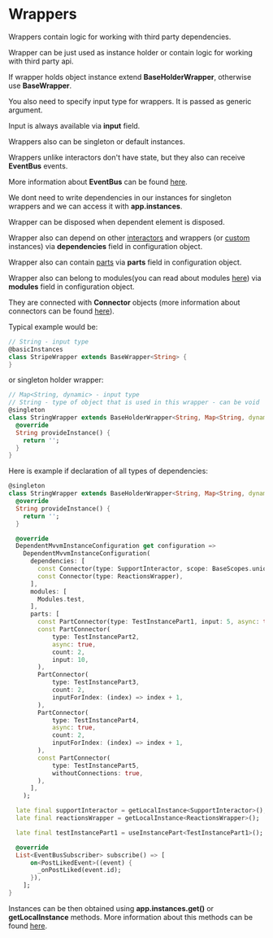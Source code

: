 # Wrappers

Wrappers contain logic for working with third party dependencies.

Wrapper can be just used as instance holder or contain logic for working with third party api.

If wrapper holds object instance extend <b>BaseHolderWrapper</b>, otherwise use <b>BaseWrapper</b>.

You also need to specify input type for wrappers. It is passed as generic argument.

Input is always available via <b>input</b> field.

Wrappers also can be singleton or default instances.

Wrappers unlike interactors don't have state, but they also can receive <b>EventBus</b> events.

More information about <b>EventBus</b> can be found [here](./event_bus.md).

We dont need to write dependencies in our instances for singleton wrappers
and we can access it with <b>app.instances</b>.

Wrapper can be disposed when dependent element is disposed.

Wrapper also can depend on other [interactors](./interactor.md) and wrappers (or [custom](./custom_instance.md) instances) via <b>dependencies</b> field in configuration object.

Wrapper also can contain [parts](./instance_part.md) via <b>parts</b> field in configuration object.

Wrapper also can belong to modules(you can read about modules [here](./di.md)) via <b>modules</b> field in configuration object.

They are connected with <b>Connector</b> objects (more information about connectors can be found [here](./connectors.md)).

Typical example would be:

```dart
// String - input type
@basicInstances
class StripeWrapper extends BaseWrapper<String> {
}
```

or singleton holder wrapper:

```dart
// Map<String, dynamic> - input type
// String - type of object that is used in this wrapper - can be void
@singleton
class StringWrapper extends BaseHolderWrapper<String, Map<String, dynamic>> {
  @override
  String provideInstance() {
    return '';
  }
}

```

Here is example if declaration of all types of dependencies:

```dart
@singleton
class StringWrapper extends BaseHolderWrapper<String, Map<String, dynamic>> {
  @override
  String provideInstance() {
    return '';
  }

  @override
  DependentMvvmInstanceConfiguration get configuration =>
    DependentMvvmInstanceConfiguration(
      dependencies: [
        const Connector(type: SupportInteractor, scope: BaseScopes.unique),
        const Connector(type: ReactionsWrapper),
      ],
      modules: [
        Modules.test,
      ],
      parts: [
        const PartConnector(type: TestInstancePart1, input: 5, async: true),
        const PartConnector(
            type: TestInstancePart2,
            async: true,
            count: 2,
            input: 10,
        ),
        PartConnector(
            type: TestInstancePart3,
            count: 2,
            inputForIndex: (index) => index + 1,
        ),
        PartConnector(
            type: TestInstancePart4,
            async: true,
            count: 2,
            inputForIndex: (index) => index + 1,
        ),
        const PartConnector(
            type: TestInstancePart5,
            withoutConnections: true,
        ),
      ],
    );

  late final supportInteractor = getLocalInstance<SupportInteractor>();
  late final reactionsWrapper = getLocalInstance<ReactionsWrapper>();

  late final testInstancePart1 = useInstancePart<TestInstancePart1>();

  @override
  List<EventBusSubscriber> subscribe() => [
      on<PostLikedEvent>((event) {
        _onPostLiked(event.id);
      }),
    ];
}
```

Instances can be then obtained using <b>app.instances.get<T>()</b> or <b>getLocalInstance</b> methods. More information about this methods can be found [here](./di.md).
